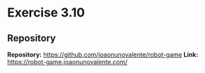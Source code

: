 # Exercise 3.10

## Repository

**Repository:** https://github.com/joaonunovalente/robot-game
**Link:** https://robot-game.joaonunovalente.com/